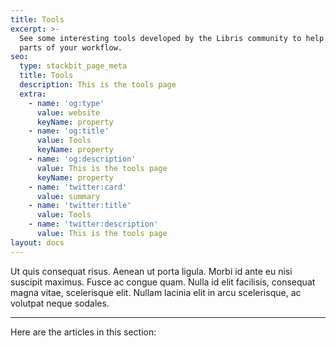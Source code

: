 ```yaml
---
title: Tools
excerpt: >-
  See some interesting tools developed by the Libris community to help automate
  parts of your workflow.
seo:
  type: stackbit_page_meta
  title: Tools
  description: This is the tools page
  extra:
    - name: 'og:type'
      value: website
      keyName: property
    - name: 'og:title'
      value: Tools
      keyName: property
    - name: 'og:description'
      value: This is the tools page
      keyName: property
    - name: 'twitter:card'
      value: summary
    - name: 'twitter:title'
      value: Tools
    - name: 'twitter:description'
      value: This is the tools page
layout: docs
---
```


Ut quis consequat risus. Aenean ut porta ligula. Morbi id ante eu nisi suscipit maximus. Fusce ac congue quam. Nulla id elit facilisis, consequat magna vitae, scelerisque elit. Nullam lacinia elit in arcu scelerisque, ac volutpat neque sodales.

***

Here are the articles in this section:
